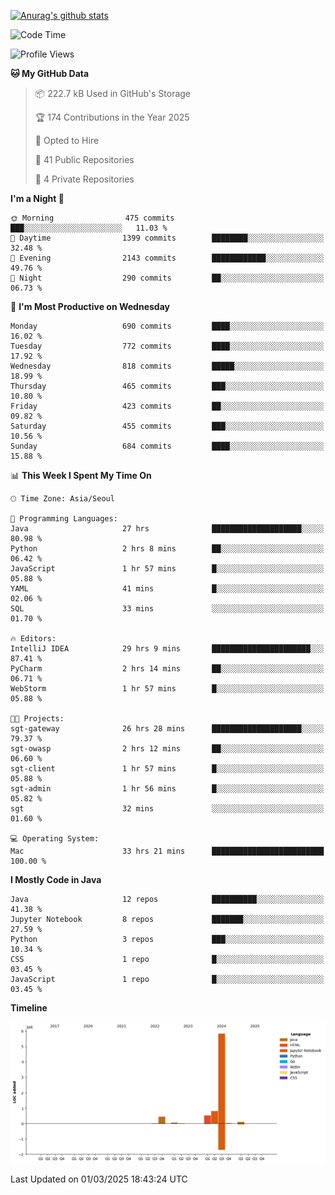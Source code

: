 [![Anurag's github stats](https://github-readme-stats.vercel.app/api?username=hajubal)](https://github.com/anuraghazra/github-readme-stats)

<!--START_SECTION:waka-->
![Code Time](http://img.shields.io/badge/Code%20Time-249%20hrs%2014%20mins-blue)

![Profile Views](http://img.shields.io/badge/Profile%20Views-0-blue)

**🐱 My GitHub Data** 

> 📦 222.7 kB Used in GitHub's Storage 
 > 
> 🏆 174 Contributions in the Year 2025
 > 
> 💼 Opted to Hire
 > 
> 📜 41 Public Repositories 
 > 
> 🔑 4 Private Repositories 
 > 
**I'm a Night 🦉** 

```text
🌞 Morning                475 commits         ███░░░░░░░░░░░░░░░░░░░░░░   11.03 % 
🌆 Daytime                1399 commits        ████████░░░░░░░░░░░░░░░░░   32.48 % 
🌃 Evening                2143 commits        ████████████░░░░░░░░░░░░░   49.76 % 
🌙 Night                  290 commits         ██░░░░░░░░░░░░░░░░░░░░░░░   06.73 % 
```
📅 **I'm Most Productive on Wednesday** 

```text
Monday                   690 commits         ████░░░░░░░░░░░░░░░░░░░░░   16.02 % 
Tuesday                  772 commits         ████░░░░░░░░░░░░░░░░░░░░░   17.92 % 
Wednesday                818 commits         █████░░░░░░░░░░░░░░░░░░░░   18.99 % 
Thursday                 465 commits         ███░░░░░░░░░░░░░░░░░░░░░░   10.80 % 
Friday                   423 commits         ██░░░░░░░░░░░░░░░░░░░░░░░   09.82 % 
Saturday                 455 commits         ███░░░░░░░░░░░░░░░░░░░░░░   10.56 % 
Sunday                   684 commits         ████░░░░░░░░░░░░░░░░░░░░░   15.88 % 
```


📊 **This Week I Spent My Time On** 

```text
🕑︎ Time Zone: Asia/Seoul

💬 Programming Languages: 
Java                     27 hrs              ████████████████████░░░░░   80.98 % 
Python                   2 hrs 8 mins        ██░░░░░░░░░░░░░░░░░░░░░░░   06.42 % 
JavaScript               1 hr 57 mins        █░░░░░░░░░░░░░░░░░░░░░░░░   05.88 % 
YAML                     41 mins             █░░░░░░░░░░░░░░░░░░░░░░░░   02.06 % 
SQL                      33 mins             ░░░░░░░░░░░░░░░░░░░░░░░░░   01.70 % 

🔥 Editors: 
IntelliJ IDEA            29 hrs 9 mins       ██████████████████████░░░   87.41 % 
PyCharm                  2 hrs 14 mins       ██░░░░░░░░░░░░░░░░░░░░░░░   06.71 % 
WebStorm                 1 hr 57 mins        █░░░░░░░░░░░░░░░░░░░░░░░░   05.88 % 

🐱‍💻 Projects: 
sgt-gateway              26 hrs 28 mins      ████████████████████░░░░░   79.37 % 
sgt-owasp                2 hrs 12 mins       ██░░░░░░░░░░░░░░░░░░░░░░░   06.60 % 
sgt-client               1 hr 57 mins        █░░░░░░░░░░░░░░░░░░░░░░░░   05.88 % 
sgt-admin                1 hr 56 mins        █░░░░░░░░░░░░░░░░░░░░░░░░   05.82 % 
sgt                      32 mins             ░░░░░░░░░░░░░░░░░░░░░░░░░   01.60 % 

💻 Operating System: 
Mac                      33 hrs 21 mins      █████████████████████████   100.00 % 
```

**I Mostly Code in Java** 

```text
Java                     12 repos            ██████████░░░░░░░░░░░░░░░   41.38 % 
Jupyter Notebook         8 repos             ███████░░░░░░░░░░░░░░░░░░   27.59 % 
Python                   3 repos             ███░░░░░░░░░░░░░░░░░░░░░░   10.34 % 
CSS                      1 repo              █░░░░░░░░░░░░░░░░░░░░░░░░   03.45 % 
JavaScript               1 repo              █░░░░░░░░░░░░░░░░░░░░░░░░   03.45 % 
```



**Timeline**

![Lines of Code chart](https://raw.githubusercontent.com/hajubal/hajubal/main/assets/bar_graph.png)


 Last Updated on 01/03/2025 18:43:24 UTC
<!--END_SECTION:waka-->